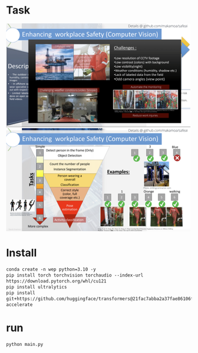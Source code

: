 # Task

<img src="assets/1.png" alt="" width="500"/>

<img src="assets/2.png" alt="" width="500"/>

# Install

```
conda create -n wep python=3.10 -y
pip install torch torchvision torchaudio --index-url https://download.pytorch.org/whl/cu121
pip install ultralytics
pip install git+https://github.com/huggingface/transformers@21fac7abba2a37fae86106f87fcf9974fd1e3830 accelerate
```

# run
```
python main.py
```
